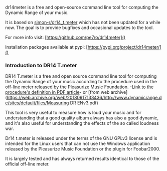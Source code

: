 dr14meter is a free and open-source command line tool for computing the Dynamic Range of your music. 

It is based on [simon-r/dr14_t.meter](https://github.com/simon-r/dr14_t.meter) which has not been updated for a while now.
The goal is to provide bugfixes and occasional updates to the tool.

For more info visit: [https://github.com/pe7ro/dr14meter]()

Installation packages available at pypi: [https://pypi.org/project/dr14meter/]()

### Introduction to DR14 T.meter ###

DR14 T.meter is a free and open source command line tool for computing the Dynamic Range of your music 
according to the procedure used in the off-line meter released by the Pleasurize Music Foundation. 
-[Link to the procedure's definition in PDF article](http://www.dynamicrange.de/sites/default/files/Measuring%20DR%20ENv3.pdf)-
or
[from web archive](https://web.archive.org/web/20180917133436/http://www.dynamicrange.de/sites/default/files/Measuring DR ENv3.pdf)

This tool is very useful to measure how is loud your music and for understanding that a good quality album 
always has also a good dynamic, and it's also useful for understanding the effects of the so called loudness war.

Dr14 t.meter is released under the terms of the  GNU GPLv3 license and  is intended for the Linux users 
that can not use the Windows application released by the Pleasurize Music Foundation or the plugin for Foobar2000.

It is largely tested and has always returned results identical to those of the official off-line meter.

